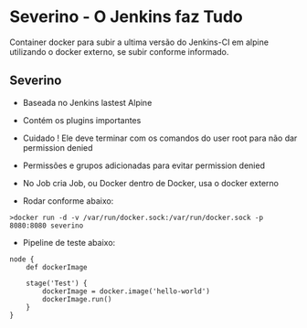 # Severino - O Jenkins faz Tudo

Container docker para subir a ultima versão do Jenkins-CI em alpine utilizando o docker externo, se subir conforme informado.

## Severino

* Baseada no Jenkins lastest Alpine
* Contém os plugins importantes
* Cuidado ! Ele deve terminar com os comandos do user root para não dar permission denied
* Permissões e grupos adicionadas para evitar permission denied
* No Job cria Job, ou Docker dentro de Docker, usa o docker externo

* Rodar conforme abaixo:
```
>docker run -d -v /var/run/docker.sock:/var/run/docker.sock -p 8080:8080 severino
```

* Pipeline de teste abaixo:
```
node {
    def dockerImage
    
    stage('Test') {
        dockerImage = docker.image('hello-world')
        dockerImage.run()
    }
}
```